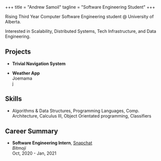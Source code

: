 +++
title = "Andrew Samoil"
tagline = "Software Engineering Student"
+++

Rising Third Year Computer Software Engineering student @ University of Alberta.

Interested in Scalability, Distributed Systems, Tech Infrastructure, and Data Engineering.

## **Projects**
- **Trivial Navigation System**
  
- **Weather App**\
  Joemama\
  j

## **Skills**
- Algorithms & Data Structures, Programming Languages, Comp. Architecture, Calculus III,
Object Orientated programming, Classifiers 
## **Career Summary**

- **Software Engineering Intern**, [Snapchat](https://www.snap.com/)\
  _Bitmoji_\
  Oct, 2020 - Jan, 2021


  